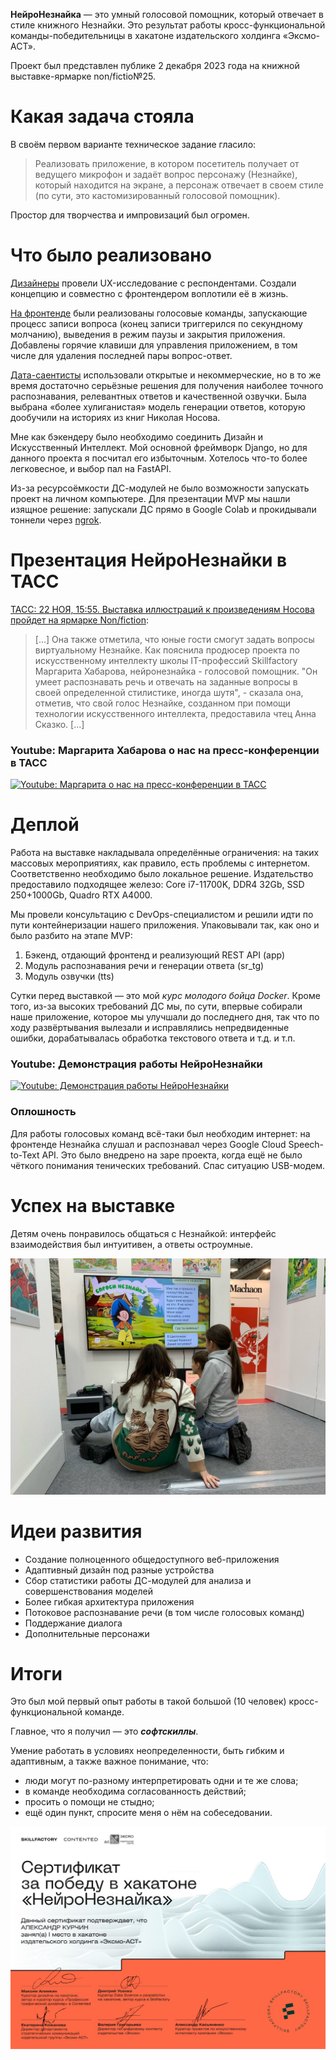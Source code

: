 **НейроНезнайка** — это умный голосовой помощник, который отвечает в стиле книжного Незнайки. Это результат работы кросс-функциональной команды-победительницы в хакатоне издательского холдинга «Эксмо-АСТ».

Проект был представлен публике 2 декабря 2023 года на книжной выставке-ярмарке non/fictio№25.

# Какая задача стояла

В своём первом варианте техническое задание гласило:
> Реализовать приложение, в котором посетитель получает от ведущего микрофон и задаёт вопрос персонажу (Незнайке), который находится на экране, а персонаж отвечает в своем стиле (по сути, это кастомизированный голосовой помощник).

Простор для творчества и импровизаций был огромен.

# Что было реализовано

[Дизайнеры](https://www.behance.net/gallery/186713433/Voice-Assistant-APP-AI-UX-UI-neznajka) провели UX-исследование с респондентами. Создали концепцию и совместно с фронтендером воплотили её в жизнь.

[На фронтенде](https://github.com/Nick-Voskoboinikov/neznaika-for-eksmo) были реализованы голосовые команды, запускающие процесс записи вопроса (конец записи триггерился по секундному молчанию), выведения в режим паузы и закрытия приложения. Добавлены горячие клавиши для управления приложением, в том числе для удаления последней пары вопрос-ответ.

[Дата-саентисты](https://github.com/AsiyatShch/Neznaika) использовали открытые и некоммерческие, но в то же время достаточно серьёзные решения для получения наиболее точного распознавания, релевантных ответов и качественной озвучки. Была выбрана «более хулиганистая» модель генерации ответов, которую дообучили на историях из книг Николая Носова.

Мне как бэкендеру было необходимо соединить Дизайн и Искусственный Интеллект. Мой основной фреймворк Django, но для данного проекта я посчитал его избыточным. Хотелось что-то более легковесное, и выбор пал на FastAPI.

Из-за ресурсоёмкости ДС-модулей не было возможности запускать проект на личном компьютере. Для презентации MVP мы нашли изящное решение: запускали ДС прямо в Google Colab и прокидывали тоннели через [ngrok](https://ngrok.com/).

# Презентация НейроНезнайки в ТАСС

[ТАСС: 22 НОЯ, 15:55. Выставка иллюстраций к произведениям Носова пройдет на ярмарке Non/fiction](https://tass.ru/kultura/19353719/amp):
> [...] Она также отметила, что юные гости смогут задать вопросы виртуальному Незнайке. Как пояснила продюсер проекта по искусственному интеллекту школы IT-профессий Skillfactory Маргарита Хабарова, нейронезнайка - голосовой помощник. "Он умеет распознавать речь и отвечать на заданные вопросы в своей определенной стилистике, иногда шутя", - сказала она, отметив, что свой голос Незнайке, созданном при помощи технологии искусственного интеллекта, предоставила чтец Анна Сказко. [...]

### Youtube: Маргарита Хабарова о нас на пресс-конференции в ТАСС
[![Youtube: Маргарита о нас на пресс-конференции в ТАСС](http://img.youtube.com/vi/3qsIgYh-njA/0.jpg)](http://www.youtube.com/watch?v=3qsIgYh-njA "Маргарита о нас на пресс-конференции в ТАСС")

# Деплой

Работа на выставке накладывала определённые ограничения: на таких массовых мероприятиях, как правило, есть проблемы с интернетом. Соответственно необходимо было локальное решение. Издательство предоставило подходящее железо: Core i7-11700K, DDR4 32Gb, SSD 250+1000Gb, Quadro RTX A4000.

Мы провели консультацию с DevOps-специалистом и решили идти по пути контейнеризации нашего приложения. Упаковывали так, как оно и было разбито на этапе MVP:
1) Бэкенд, отдающий фронтенд и реализующий REST API (app)
2) Модуль распознавания речи и генерации ответа (sr_tg)
3) Модуль озвучки (tts)

Сутки перед выставкой — это мой *курс молодого бойца Docker*. Кроме того, из-за высоких требований ДС мы, по сути, впервые собирали наше приложение, которое мы улучшали до последнего дня, так что по ходу развёртывания вылезали и исправлялись непредвиденные ошибки, дорабатывалась обработка текстового ответа и т.д. и т.п.

### Youtube: Демонстрация работы НейроНезнайки
[![Youtube: Демонстрация работы НейроНезнайки](http://img.youtube.com/vi/QBbSnxUNZHA/0.jpg)](http://www.youtube.com/watch?v=QBbSnxUNZHA "Демонстрация работы НейроНезнайки")

###  Оплошность
Для работы голосовых команд всё-таки был необходим интернет: на фронтенде Незнайка слушал и распознавал через Google Cloud Speech-to-Text API. Это было внедрено на заре проекта, когда ещё не было чёткого понимания тенических требований. Спас ситуацию USB-модем.

# Успех на выставке

Детям очень понравилось общаться с Незнайкой: интерфейс взаимодействия был интуитивен, а ответы остроумные.

![children](https://github.com/alexander-kurchin/pics-for-md/blob/main/idontknower/children.jpg)

# Идеи развития

- Создание полноценного общедоступного веб-приложения
- Адаптивный дизайн под разные устройства
- Сбор статистики работы ДС-модулей для анализа и совершенствования моделей
- Более гибкая архитектура приложения
- Потоковое распознавание речи (в том числе голосовых команд)
- Поддержание диалога
- Дополнительные персонажи

# Итоги

Это был мой первый опыт работы в такой большой (10 человек) кросс-функциональной команде.

Главное, что я получил — это ***софтскиллы***.

Умение работать в условиях неопределенности, быть гибким и адаптивным, а также важное понимание, что:
- люди могут по-разному интерпретировать одни и те же слова;
- в команде необходима согласованность действий;
- просить о помощи не стыдно;
- ещё один пункт, спросите меня о нём на собеседовании.

![cert](https://github.com/alexander-kurchin/pics-for-md/blob/main/idontknower/cert.jpg)
